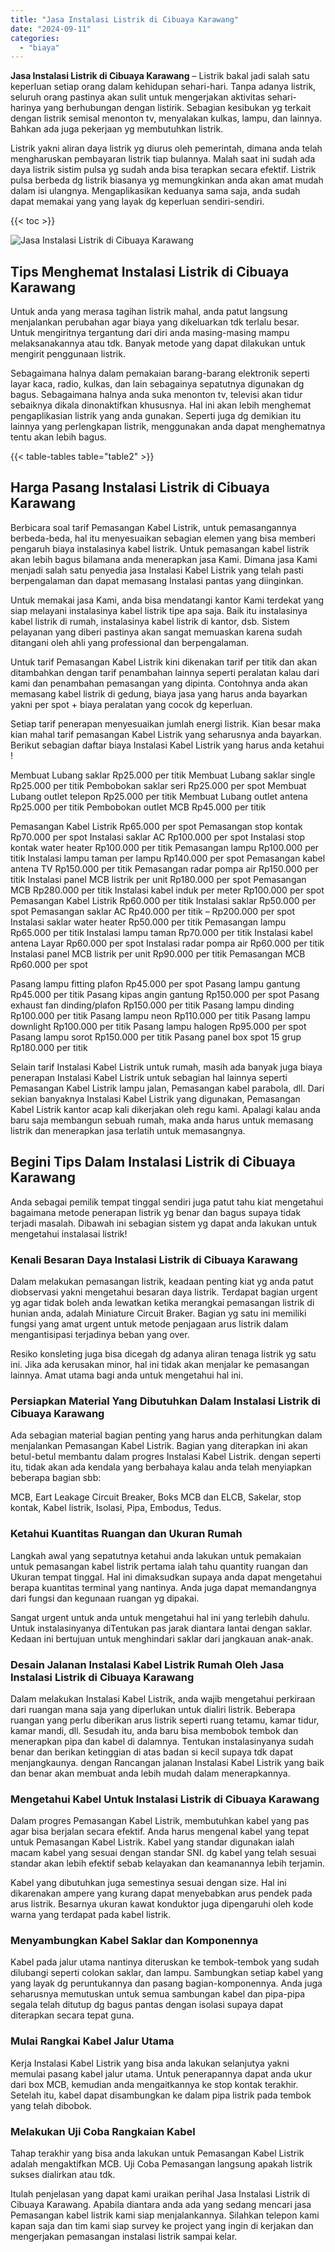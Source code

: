 ```yaml
---
title: "Jasa Instalasi Listrik di Cibuaya Karawang"
date: "2024-09-11"
categories: 
  - "biaya"
---
```


**Jasa Instalasi Listrik di Cibuaya Karawang** – Listrik bakal jadi salah satu keperluan setiap orang dalam kehidupan sehari-hari. Tanpa adanya listrik, seluruh orang pastinya akan sulit untuk mengerjakan aktivitas sehari-harinya yang berhubungan dengan listirik. Sebagian kesibukan yg terkait dengan listrik semisal menonton tv, menyalakan kulkas, lampu, dan lainnya. Bahkan ada juga pekerjaan yg membutuhkan listrik.

Listrik yakni aliran daya listrik yg diurus oleh pemerintah, dimana anda telah mengharuskan pembayaran listrik tiap bulannya. Malah saat ini sudah ada daya listrik sistim pulsa yg sudah anda bisa terapkan secara efektif. Listrik pulsa berbeda dg listrik biasanya yg memungkinkan anda akan amat mudah dalam isi ulangnya. Mengaplikasikan keduanya sama saja, anda sudah dapat memakai yang yang layak dg keperluan sendiri-sendiri.

{{< toc >}}

![Jasa Instalasi Listrik di Cibuaya Karawang](/images/instalasi-listrik-murah35.png)

## Tips Menghemat Instalasi Listrik di Cibuaya Karawang

Untuk anda yang merasa tagihan listrik mahal, anda patut langsung menjalankan perubahan agar biaya yang dikeluarkan tdk terlalu besar. Untuk mengiritnya tergantung dari diri anda masing-masing mampu melaksanakannya atau tdk. Banyak metode yang dapat dilakukan untuk mengirit penggunaan listrik.

Sebagaimana halnya dalam pemakaian barang-barang elektronik seperti layar kaca, radio, kulkas, dan lain sebagainya sepatutnya digunakan dg bagus. Sebagaimana halnya anda suka menonton tv, televisi akan tidur sebaiknya dikala dinonaktifkan khususnya. Hal ini akan lebih menghemat pengaplikasian listrik yang anda gunakan. Seperti juga dg demikian itu lainnya yang perlengkapan listrik, menggunakan anda dapat menghematnya tentu akan lebih bagus.

{{< table-tables table="table2" >}}

## Harga Pasang Instalasi Listrik di Cibuaya Karawang

Berbicara soal tarif Pemasangan Kabel Listrik, untuk pemasangannya berbeda-beda, hal itu menyesuaikan sebagian elemen yang bisa memberi pengaruh biaya instalasinya kabel listrik. Untuk pemasangan kabel listrik akan lebih bagus bilamana anda menerapkan jasa Kami. Dimana jasa Kami menjadi salah satu penyedia jasa Instalasi Kabel Listrik yang telah pasti berpengalaman dan dapat memasang Instalasi pantas yang diinginkan.

Untuk memakai jasa Kami, anda bisa mendatangi kantor Kami terdekat yang siap melayani instalasinya kabel listrik tipe apa saja. Baik itu instalasinya kabel listrik di rumah, instalasinya kabel listrik di kantor, dsb. Sistem pelayanan yang diberi pastinya akan sangat memuaskan karena sudah ditangani oleh ahli yang professional dan berpengalaman.

Untuk tarif Pemasangan Kabel Listrik kini dikenakan tarif per titik dan akan ditambahkan dengan tarif penambahan lainnya seperti peralatan kalau dari kami dan penambahan pemasangan yang dipinta. Contohnya anda akan memasang kabel listrik di gedung, biaya jasa yang harus anda bayarkan yakni per spot + biaya peralatan yang cocok dg keperluan.

Setiap tarif penerapan menyesuaikan jumlah energi listrik. Kian besar maka kian mahal tarif pemasangan Kabel Listrik yang seharusnya anda bayarkan. Berikut sebagian daftar biaya Instalasi Kabel Listrik yang harus anda ketahui !

Membuat Lubang saklar Rp25.000 per titik Membuat Lubang saklar single Rp25.000 per titik Pembobokan saklar seri Rp25.000 per spot Membuat Lubang outlet telepon Rp25.000 per titik Membuat Lubang outlet antena Rp25.000 per titik Pembobokan outlet MCB Rp45.000 per titik

Pemasangan Kabel Listrik Rp65.000 per spot Pemasangan stop kontak Rp70.000 per spot Instalasi saklar AC Rp100.000 per spot Instalasi stop kontak water heater Rp100.000 per titik Pemasangan lampu Rp100.000 per titik Instalasi lampu taman per lampu Rp140.000 per spot Pemasangan kabel antena TV Rp150.000 per titik Pemasangan radar pompa air Rp150.000 per titik Instalasi panel MCB listrik per unit Rp180.000 per spot Pemasangan MCB Rp280.000 per titik Instalasi kabel induk per meter Rp100.000 per spot Pemasangan Kabel Listrik Rp60.000 per titik Instalasi saklar Rp50.000 per spot Pemasangan saklar AC Rp40.000 per titik – Rp200.000 per spot Instalasi saklar water heater Rp50.000 per titik Pemasangan lampu Rp65.000 per titik Instalasi lampu taman Rp70.000 per titik Instalasi kabel antena Layar Rp60.000 per spot Instalasi radar pompa air Rp60.000 per titik Instalasi panel MCB listrik per unit Rp90.000 per titik Pemasangan MCB Rp60.000 per spot

Pasang lampu fitting plafon Rp45.000 per spot Pasang lampu gantung Rp45.000 per titik Pasang kipas angin gantung Rp150.000 per spot Pasang exhaust fan dinding/plafon Rp150.000 per titik Pasang lampu dinding Rp100.000 per titik Pasang lampu neon Rp110.000 per titik Pasang lampu downlight Rp100.000 per titik Pasang lampu halogen Rp95.000 per spot Pasang lampu sorot Rp150.000 per titik Pasang panel box spot 15 grup Rp180.000 per titik

Selain tarif Instalasi Kabel Listrik untuk rumah, masih ada banyak juga biaya penerapan Instalasi Kabel Listrik untuk sebagian hal lainnya seperti Pemasangan Kabel Listrik lampu jalan, Pemasangan kabel parabola, dll. Dari sekian banyaknya Instalasi Kabel Listrik yang digunakan, Pemasangan Kabel Listrik kantor acap kali dikerjakan oleh regu kami. Apalagi kalau anda baru saja membangun sebuah rumah, maka anda harus untuk memasang listrik dan menerapkan jasa terlatih untuk memasangnya.

## Begini Tips Dalam Instalasi Listrik di Cibuaya Karawang


Anda sebagai pemilik tempat tinggal sendiri juga patut tahu kiat mengetahui bagaimana metode penerapan listrik yg benar dan bagus supaya tidak terjadi masalah. Dibawah ini sebagian sistem yg dapat anda lakukan untuk mengetahui instalasai listrik!

### Kenali Besaran Daya Instalasi Listrik di Cibuaya Karawang

Dalam melakukan pemasangan listrik, keadaan penting kiat yg anda patut diobservasi yakni mengetahui besaran daya listrik. Terdapat bagian urgent yg agar tidak boleh anda lewatkan ketika merangkai pemasangan listrik di hunian anda, adalah Miniature Circuit Braker. Bagian yg satu ini memiliki fungsi yang amat urgent untuk metode penjagaan arus listrik dalam mengantisipasi terjadinya beban yang over.

Resiko konsleting juga bisa dicegah dg adanya aliran tenaga listrik yg satu ini. Jika ada kerusakan minor, hal ini tidak akan menjalar ke pemasangan lainnya. Amat utama bagi anda untuk mengetahui hal ini.

### Persiapkan Material Yang Dibutuhkan Dalam Instalasi Listrik di Cibuaya Karawang

Ada sebagian material bagian penting yang harus anda perhitungkan dalam menjalankan Pemasangan Kabel Listrik. Bagian yang diterapkan ini akan betul-betul membantu dalam progres Instalasi Kabel Listrik. dengan seperti itu, tidak akan ada kendala yang berbahaya kalau anda telah menyiapkan beberapa bagian sbb:

MCB, Eart Leakage Circuit Breaker, Boks MCB dan ELCB, Sakelar, stop kontak, Kabel listrik, Isolasi, Pipa, Embodus, Tedus.

### Ketahui Kuantitas Ruangan dan Ukuran Rumah

Langkah awal yang sepatutnya ketahui anda lakukan untuk pemakaian untuk pemasangan kabel listrik pertama ialah tahu quantity ruangan dan Ukuran tempat tinggal. Hal ini dimaksudkan supaya anda dapat mengetahui berapa kuantitas terminal yang nantinya. Anda juga dapat memandangnya dari fungsi dan kegunaan ruangan yg dipakai.

Sangat urgent untuk anda untuk mengetahui hal ini yang terlebih dahulu. Untuk instalasinyanya diTentukan pas jarak diantara lantai dengan saklar. Kedaan ini bertujuan untuk menghindari saklar dari jangkauan anak-anak.

### Desain Jalanan Instalasi Kabel Listrik Rumah Oleh Jasa Instalasi Listrik di Cibuaya Karawang

Dalam melakukan Instalasi Kabel Listrik, anda wajib mengetahui perkiraan dari ruangan mana saja yang diperlukan untuk dialiri listrik. Beberapa ruangan yang perlu diberikan arus listrik seperti ruang tetamu, kamar tidur, kamar mandi, dll. Sesudah itu, anda baru bisa membobok tembok dan menerapkan pipa dan kabel di dalamnya. Tentukan instalasinyanya sudah benar dan berikan ketinggian di atas badan si kecil supaya tdk dapat menjangkaunya. dengan Rancangan jalanan Instalasi Kabel Listrik yang baik dan benar akan membuat anda lebih mudah dalam menerapkannya.

### Mengetahui Kabel Untuk Instalasi Listrik di Cibuaya Karawang

Dalam progres Pemasangan Kabel Listrik, membutuhkan kabel yang pas agar bisa berjalan secara efektif. Anda harus mengenal kabel yang tepat untuk Pemasangan Kabel Listrik. Kabel yang standar digunakan ialah macam kabel yang sesuai dengan standar SNI. dg kabel yang telah sesuai standar akan lebih efektif sebab kelayakan dan keamanannya lebih terjamin.

Kabel yang dibutuhkan juga semestinya sesuai dengan size. Hal ini dikarenakan ampere yang kurang dapat menyebabkan arus pendek pada arus listrik. Besarnya ukuran kawat konduktor juga dipengaruhi oleh kode warna yang terdapat pada kabel listrik.

### Menyambungkan Kabel Saklar dan Komponennya

Kabel pada jalur utama nantinya diteruskan ke tembok-tembok yang sudah dilubangi seperti colokan saklar, dan lampu. Sambungkan setiap kabel yang yang layak dg peruntukannya dan pasang bagian-komponennya. Anda juga seharusnya memutuskan untuk semua sambungan kabel dan pipa-pipa segala telah ditutup dg bagus pantas dengan isolasi supaya dapat diterapkan secara tepat guna.

### Mulai Rangkai Kabel Jalur Utama

Kerja Instalasi Kabel Listrik yang bisa anda lakukan selanjutya yakni memulai pasang kabel jalur utama. Untuk penerapannya dapat anda ukur dari box MCB, kemudian anda mengaitkannya ke stop kontak terakhir. Setelah itu, kabel dapat disambungkan ke dalam pipa listrik pada tembok yang telah dibobok.

### Melakukan Uji Coba Rangkaian Kabel

Tahap terakhir yang bisa anda lakukan untuk Pemasangan Kabel Listrik adalah mengaktifkan MCB. Uji Coba Pemasangan langsung apakah listrik sukses dialirkan atau tdk.

Itulah penjelasan yang dapat kami uraikan perihal Jasa Instalasi Listrik di Cibuaya Karawang. Apabila diantara anda ada yang sedang mencari jasa Pemasangan kabel listrik kami siap menjalankannya. Silahkan telepon kami kapan saja dan tim kami siap survey ke project yang ingin di kerjakan dan mengerjakan pemasangan instalasi listrik sampai kelar.
